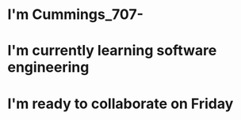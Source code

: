 # I'm Cummings_707-
# I'm currently learning software engineering 
# I'm ready to collaborate on Friday 
